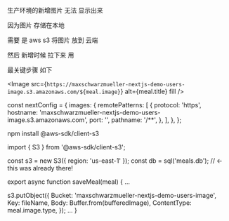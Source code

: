 生产环境的新增图片 无法 显示出来 

因为图片 存储在本地 

需要 是 aws s3  将图片 放到 云端 

然后 新增时候 拉下来  用

最关键步骤 如下 


<!-- app/meals/[mealSlug]/page.js -->

<Image
  src={`https://maxschwarzmueller-nextjs-demo-users-image.s3.amazonaws.com/${meal.image}`}
  alt={meal.title}
  fill
/>

 <!-- next.config.js file -->

 const nextConfig = {
  images: {
    remotePatterns: [
      {
        protocol: 'https',
        hostname: 'maxschwarzmueller-nextjs-demo-users-image.s3.amazonaws.com',
        port: '',
        pathname: '/**',
      },
    ],
  },
};


<!-- lib/meals.js -->

npm install @aws-sdk/client-s3



import { S3 } from '@aws-sdk/client-s3';

const s3 = new S3({
  region: 'us-east-1'
});
const db = sql('meals.db'); // <- this was already there!

export async function saveMeal(meal) {
...
 
  s3.putObject({
    Bucket: 'maxschwarzmueller-nextjs-demo-users-image',
    Key: fileName,
    Body: Buffer.from(bufferedImage),
    ContentType: meal.image.type,
  });
...
}